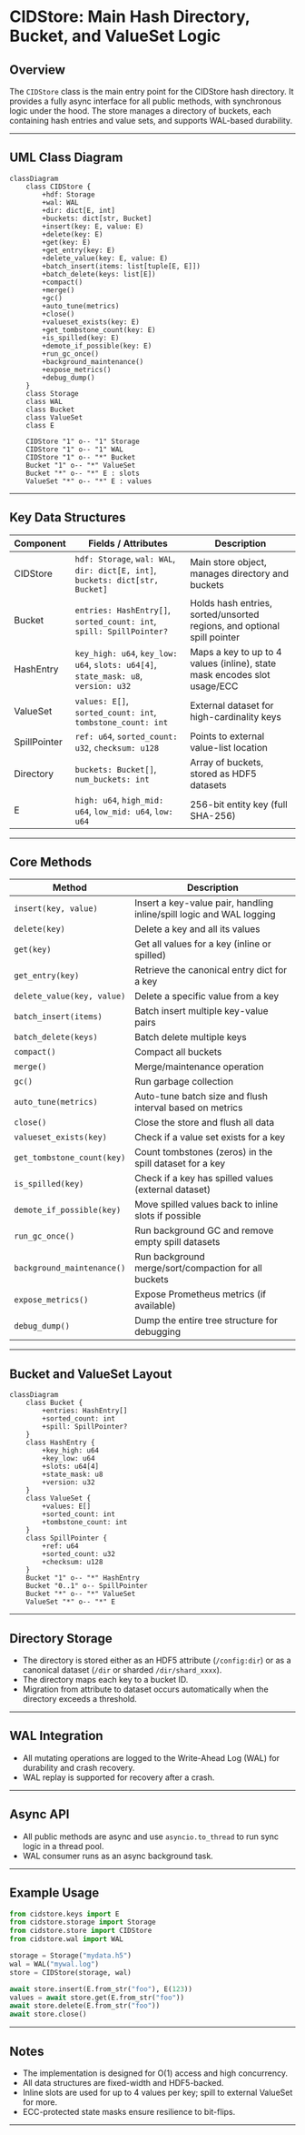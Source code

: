 # CIDStore: Main Hash Directory, Bucket, and ValueSet Logic

## Overview

The `CIDStore` class is the main entry point for the CIDStore hash directory.
It provides a fully async interface for all public methods, with synchronous logic under the hood.
The store manages a directory of buckets, each containing hash entries and value sets, and supports WAL-based durability.

---

## UML Class Diagram

```mermaid
classDiagram
    class CIDStore {
        +hdf: Storage
        +wal: WAL
        +dir: dict[E, int]
        +buckets: dict[str, Bucket]
        +insert(key: E, value: E)
        +delete(key: E)
        +get(key: E)
        +get_entry(key: E)
        +delete_value(key: E, value: E)
        +batch_insert(items: list[tuple[E, E]])
        +batch_delete(keys: list[E])
        +compact()
        +merge()
        +gc()
        +auto_tune(metrics)
        +close()
        +valueset_exists(key: E)
        +get_tombstone_count(key: E)
        +is_spilled(key: E)
        +demote_if_possible(key: E)
        +run_gc_once()
        +background_maintenance()
        +expose_metrics()
        +debug_dump()
    }
    class Storage
    class WAL
    class Bucket
    class ValueSet
    class E

    CIDStore "1" o-- "1" Storage
    CIDStore "1" o-- "1" WAL
    CIDStore "1" o-- "*" Bucket
    Bucket "1" o-- "*" ValueSet
    Bucket "*" o-- "*" E : slots
    ValueSet "*" o-- "*" E : values
```

---

## Key Data Structures

| Component   | Fields / Attributes                                                                 | Description                                                                 |
|-------------|-------------------------------------------------------------------------------------|-----------------------------------------------------------------------------|
| CIDStore    | `hdf: Storage`, `wal: WAL`, `dir: dict[E, int]`, `buckets: dict[str, Bucket]`       | Main store object, manages directory and buckets                            |
| Bucket      | `entries: HashEntry[]`, `sorted_count: int`, `spill: SpillPointer?`                 | Holds hash entries, sorted/unsorted regions, and optional spill pointer     |
| HashEntry   | `key_high: u64`, `key_low: u64`, `slots: u64[4]`, `state_mask: u8`, `version: u32`  | Maps a key to up to 4 values (inline), state mask encodes slot usage/ECC    |
| ValueSet    | `values: E[]`, `sorted_count: int`, `tombstone_count: int`                          | External dataset for high-cardinality keys                                  |
| SpillPointer| `ref: u64`, `sorted_count: u32`, `checksum: u128`                                   | Points to external value-list location                                      |
| Directory   | `buckets: Bucket[]`, `num_buckets: int`                                             | Array of buckets, stored as HDF5 datasets                                   |
| E           | `high: u64`, `high_mid: u64`, `low_mid: u64`, `low: u64`                          | 256-bit entity key (full SHA-256)                                           |

---

## Core Methods

| Method                | Description                                                                                   |
|-----------------------|-----------------------------------------------------------------------------------------------|
| `insert(key, value)`  | Insert a key-value pair, handling inline/spill logic and WAL logging                          |
| `delete(key)`         | Delete a key and all its values                                                               |
| `get(key)`            | Get all values for a key (inline or spilled)                                                  |
| `get_entry(key)`      | Retrieve the canonical entry dict for a key                                                   |
| `delete_value(key, value)` | Delete a specific value from a key                                                        |
| `batch_insert(items)` | Batch insert multiple key-value pairs                                                         |
| `batch_delete(keys)`  | Batch delete multiple keys                                                                    |
| `compact()`           | Compact all buckets                                                                           |
| `merge()`             | Merge/maintenance operation                                                                   |
| `gc()`                | Run garbage collection                                                                        |
| `auto_tune(metrics)`  | Auto-tune batch size and flush interval based on metrics                                      |
| `close()`             | Close the store and flush all data                                                            |
| `valueset_exists(key)`| Check if a value set exists for a key                                                         |
| `get_tombstone_count(key)` | Count tombstones (zeros) in the spill dataset for a key                                   |
| `is_spilled(key)`     | Check if a key has spilled values (external dataset)                                          |
| `demote_if_possible(key)` | Move spilled values back to inline slots if possible                                       |
| `run_gc_once()`       | Run background GC and remove empty spill datasets                                             |
| `background_maintenance()` | Run background merge/sort/compaction for all buckets                                      |
| `expose_metrics()`    | Expose Prometheus metrics (if available)                                                      |
| `debug_dump()`        | Dump the entire tree structure for debugging                                                  |

---

## Bucket and ValueSet Layout

```mermaid
classDiagram
    class Bucket {
        +entries: HashEntry[]
        +sorted_count: int
        +spill: SpillPointer?
    }
    class HashEntry {
        +key_high: u64
        +key_low: u64
        +slots: u64[4]
        +state_mask: u8
        +version: u32
    }
    class ValueSet {
        +values: E[]
        +sorted_count: int
        +tombstone_count: int
    }
    class SpillPointer {
        +ref: u64
        +sorted_count: u32
        +checksum: u128
    }
    Bucket "1" o-- "*" HashEntry
    Bucket "0..1" o-- SpillPointer
    Bucket "*" o-- "*" ValueSet
    ValueSet "*" o-- "*" E
```

---

## Directory Storage

- The directory is stored either as an HDF5 attribute (`/config:dir`) or as a canonical dataset (`/dir` or sharded `/dir/shard_xxxx`).
- The directory maps each key to a bucket ID.
- Migration from attribute to dataset occurs automatically when the directory exceeds a threshold.

---

## WAL Integration

- All mutating operations are logged to the Write-Ahead Log (WAL) for durability and crash recovery.
- WAL replay is supported for recovery after a crash.

---

## Async API

- All public methods are async and use `asyncio.to_thread` to run sync logic in a thread pool.
- WAL consumer runs as an async background task.

---

## Example Usage

```python
from cidstore.keys import E
from cidstore.storage import Storage
from cidstore.store import CIDStore
from cidstore.wal import WAL

storage = Storage("mydata.h5")
wal = WAL("mywal.log")
store = CIDStore(storage, wal)

await store.insert(E.from_str("foo"), E(123))
values = await store.get(E.from_str("foo"))
await store.delete(E.from_str("foo"))
await store.close()
```

---

## Notes

- The implementation is designed for O(1) access and high concurrency.
- All data structures are fixed-width and HDF5-backed.
- Inline slots are used for up to 4 values per key; spill to external ValueSet for more.
- ECC-protected state masks ensure resilience to bit-flips.

---
